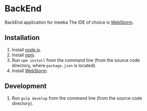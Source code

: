 # BackEnd
BackEnd application for meeba
The IDE of choice is [WebStorm](https://www.jetbrains.com/webstorm/).

## Installation

1. Install [node.js](https://nodejs.org/en/download/).
2. Install [npm](https://docs.npmjs.com/cli/install).
3. Run `npm install` from the command line (from the source code directory, where `package.json` is located).
4. Install [WebStorm](https://www.jetbrains.com/webstorm/download/).

## Development


1. Run `gulp develop` from the command line (from the source code directory).
